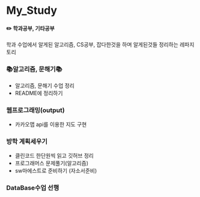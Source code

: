# My_Study
#### ✏️ 학과공부, 기타공부
학과 수업에서 알게된 알고리즘, CS공부, 잡다한것을 하며 알게된것들 정리하는 레파지토리

### 📚알고리즘, 문해기📚
* 알고리즘, 문해기 수업 정리
* README에 정리하기

### 웹프로그래밍(output)
* 카카오맵 api를 이용한 지도 구현

### 방학 계획세우기
* 클린코드 한단원씩 읽고 깃허브 정리
* 프로그래머스 문제풀기(알고리즘)
* sw마에스트로 준비하기 (자소서준비)

### DataBase수업 선행

